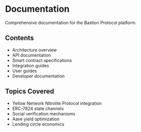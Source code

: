 # Documentation

Comprehensive documentation for the Bastion Protocol platform.

## Contents
- Architecture overview
- API documentation
- Smart contract specifications
- Integration guides
- User guides
- Developer documentation

## Topics Covered
- Yellow Network Nitrolite Protocol integration
- ERC-7824 state channels
- Social verification mechanisms
- Aave yield optimization
- Lending circle economics
